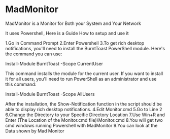 # MadMonitor
MadMonitor is a Monitor for Both your System and Your Network

It uses Powershell, Here is a Guide How to setup and use it

1.Go in Command Prompt
2.Enter Powershell
3.To get rich desktop notifications, you'll need to install the BurntToast PowerShell module. Here's the command you can use:

Install-Module BurntToast -Scope CurrentUser

This command installs the module for the current user. If you want to install it for all users, you'll need to run PowerShell as an administrator and use this command:

Install-Module BurntToast -Scope AllUsers

After the installation, the Show-Notification function in the script should be able to display rich desktop notifications.
4.Edit Monitor.cmd
5.Go to Line 2 
6.Change the Directory to your Specific Directory Location 
7.Use Win+R and Enter (The Location of the Monitor.cmd file)\Monitor.cmd
8.You will get two cmd windows running Powershell with MadMonitor
9.You can look at the Data shown by Mad Monitor
